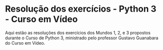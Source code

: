 # Resolução dos exercícios - Python 3 - Curso em Vídeo

Aqui estão as resoluções dos exercícios dos Mundos 1, 2, e 3 propostos durante o Curso de Python 3, ministrado pelo professor Gustavo Guanabara do Curso em Vídeo.
